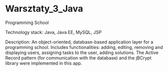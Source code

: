 # Warsztaty_3_Java
Programming School 

Technology stack: Java, Java EE,  MySQL, JSP

Description: An object-oriented, database-based application layer for a programming school. Includes functionalities: adding, editing, removing and displaying users, assigning tasks to the user, adding solutions. The Active Record pattern (for communication with the database) and the jBCrypt library were implemented in this app.
